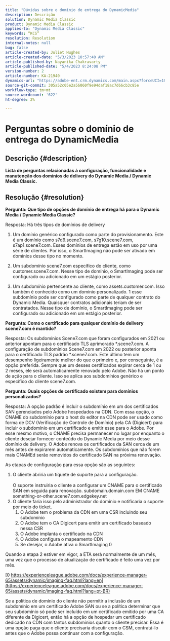 ```yaml
---
title: "Dúvidas sobre o domínio de entrega do DynamicMedia"
description: Descrição
solution: Dynamic Media Classic
product: Dynamic Media Classic
applies-to: "Dynamic Media Classic"
keywords: “KCS”
resolution: Resolution
internal-notes: null
bug: false
article-created-by: Juliet Hughes
article-created-date: "5/3/2023 10:57:40 AM"
article-published-by: Nayanika Chakravarty
article-published-date: "5/4/2023 8:24:08 PM"
version-number: 2
article-number: KA-21940
dynamics-url: "https://adobe-ent.crm.dynamics.com/main.aspx?forceUCI=1&pagetype=entityrecord&etn=knowledgearticle&id=0921494c-a1e9-ed11-a7c6-6045bd006079"
source-git-commit: 305a52c05e2a56060f9e94daf18ac7d66cb3c85e
workflow-type: tm+mt
source-wordcount: '622'
ht-degree: 2%

---
```


# Perguntas sobre o domínio de entrega do DynamicMedia

## Descrição {#description}


<b>Lista de perguntas relacionadas à configuração, funcionalidade e manutenção dos domínios de delivery do Dynamic Media / Dynamic Media Classic.</b>


## Resolução {#resolution}


<b>Pergunta: Que tipo de opções de domínio de entrega há para o Dynamic Media / Dynamic Media Classic?</b>

Resposta: Há três tipos de domínios de delivery

1) Um domínio genérico configurado como parte do provisionamento. Este é um domínio como s7d9.scene7.com, s7g10.scene7.com, s7ap1.scene7.com.
Esses domínios de entrega estão em uso por uma série de clientes. Por isso, o SmartImaging não pode ser ativado em domínios desse tipo no momento.

2) Um subdomínio scene7.com específico do cliente, como customer.scene7.com. Nesse tipo de domínio, o SmartImaging pode ser configurado ou adicionado em um estágio posterior.

3) Um subdomínio pertencente ao cliente, como assets.customer.com. Isso também é conhecido como um domínio personalizado. 1 esse subdomínio pode ser configurado como parte de qualquer contrato do Dynamic Media. Quaisquer contratos adicionais teriam de ser contratados. Nesse tipo de domínio, o SmartImaging pode ser configurado ou adicionado em um estágio posterior.

<b>Pergunta: Como o certificado para qualquer domínio de delivery scene7.com é mantido?</b>

Resposta: Os subdomínios Scene7.com que foram configurados em 2021 ou anterior apontam para o certificado TLS aprimorado \*.scene7.com. A configuração de subdomínios Scene7.com em 2022 ou posterior aponta para o certificado TLS padrão \*.scene7.com. Este último tem um desempenho ligeiramente melhor do que o primeiro e, por conseguinte, é a opção preferida. Sempre que um desses certificados expirar cerca de 1 ou 2 meses, ele será automaticamente renovado pelo Adobe. Não há um ponto de ação para o cliente. Isso se aplica aos subdomínios genérico e específico do cliente scene7.com.

<b>Pergunta: Quais opções de certificado existem para domínios personalizados?</b>

Resposta: A opção padrão é incluir o subdomínio em um dos certificados SAN gerenciados pelo Adobe hospedados na CDN. Com essa opção, o CNAME do subdomínio para o host do editor na CDN pode ser usado como forma de DCV (Verificação de Controle de Domínio) pela CA (Digicert) para incluir o subdomínio em um certificado e emitir esse para o Adobe. Por esse mesmo motivo, o CNAME precisa permanecer no lugar por enquanto o cliente desejar fornecer conteúdo do Dynamic Media por meio desse domínio de delivery. O Adobe renova os certificados da SAN cerca de um mês antes de expirarem automaticamente. Os subdomínios que não forem mais CNAMEd serão removidos do certificado SAN na próxima renovação.

As etapas de configuração para essa opção são as seguintes:

1. O cliente abriria um tíquete de suporte para a configuração.<br><br>    O suporte instruiria o cliente a configurar um CNAME para o certificado SAN em seguida para renovação.
subdomain.domain.com EM CNAME something-or-other.scene7.com.edgekey.net
2. O cliente faria isso pelo administrador do domínio e notificaria o suporte por meio do ticket.
   1. O Adobe tem o problema da CDN em uma CSR incluindo seu subdomínio
   2. O Adobe tem o CA Digicert para emitir um certificado baseado nessa CSR
   3. O Adobe implanta o certificado na CDN
   4. O Adobe configura o mapeamento CDN
   5. Se desejar, o Adobe ativa o SmartImaging 0


Quando a etapa 2 estiver em vigor, a ETA será normalmente de um mês, uma vez que o processo de atualização de certificado é feito uma vez por mês.

[0 https://experienceleague.adobe.com/docs/experience-manager-65/assets/dynamic/imaging-faq.html?lang=en](https://experienceleague.adobe.com/docs/experience-manager-65/assets/dynamic/imaging-faq.html?lang=pt-BR)

Se a política de domínio do cliente não permitir a inclusão de um subdomínio em um certificado Adobe SAN ou se a política determinar que seu subdomínio só pode ser incluído em um certificado emitido por uma CA diferente da Digicert, então há a opção de hospedar um certificado dedicado na CDN com tantos subdomínios quanto o cliente precisar. Essa é uma opção paga que o cliente precisaria discutir com o CSM, contratá-lo antes que o Adobe possa continuar com a configuração.
